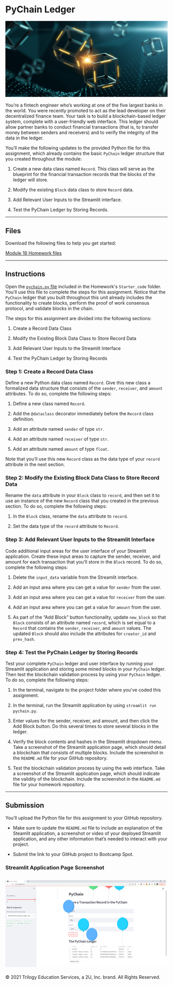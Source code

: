 # PyChain Ledger

![alt=""](Images/application-image.png)

You’re a fintech engineer who’s working at one of the five largest banks in the world. You were recently promoted to act as the lead developer on their decentralized finance team. Your task is to build a blockchain-based ledger system, complete with a user-friendly web interface. This ledger should allow partner banks to conduct financial transactions (that is, to transfer money between senders and receivers) and to verify the integrity of the data in the ledger.

You’ll make the following updates to the provided Python file for this assignment, which already contains the basic `PyChain` ledger structure that you created throughout the module:

1. Create a new data class named `Record`. This class will serve as the blueprint for the financial transaction records that the blocks of the ledger will store.

2. Modify the existing `Block` data class to store `Record` data.

3. Add Relevant User Inputs to the Streamlit interface.

4. Test the PyChain Ledger by Storing Records.

---
## Files

Download the following files to help you get started:

[Module 18 Homework files](Starter_Code/pychain.py)

---

## Instructions

Open the [`pychain.py` file](Starter_Code/pychain.py) included in the Homework's `Starter_code` folder. You’ll use this file to complete the steps for this assignment. Notice that the `PyChain` ledger that you built throughout this unit already includes the functionality to create blocks, perform the proof of work consensus protocol, and validate blocks in the chain.

The steps for this assignment are divided into the following sections:

1. Create a Record Data Class

2. Modify the Existing Block Data Class to Store Record Data

3. Add Relevant User Inputs to the Streamlit Interface

4. Test the PyChain Ledger by Storing Records

### Step 1: Create a Record Data Class

Define a new Python data class named `Record`. Give this new class a formalized data structure that consists of the `sender`, `receiver`, and `amount` attributes. To do so, complete the following steps:

1. Define a new class named `Record`.

2. Add the `@dataclass` decorator immediately before the `Record` class definition.

3. Add an attribute named `sender` of type `str`.

4. Add an attribute named `receiver` of type `str`.

5. Add an attribute named `amount` of type `float`.

Note that you’ll use this new `Record` class as the data type of your `record` attribute in the next section.

### Step 2: Modify the Existing Block Data Class to Store Record Data

Rename the `data` attribute in your `Block` class to `record`, and then set it to use an instance of the new `Record` class that you created in the previous section. To do so, complete the following steps:

1. In the `Block` class, rename the `data` attribute to `record`.

2. Set the data type of the `record` attribute to `Record`.

### Step 3: Add Relevant User Inputs to the Streamlit Interface

Code additional input areas for the user interface of your Streamlit application. Create these input areas to capture the sender, receiver, and amount for each transaction that you’ll store in the `Block` record. To do so, complete the following steps:

1. Delete the `input_data` variable from the Streamlit interface.

2. Add an input area where you can get a value for `sender` from the user.

3. Add an input area where you can get a value for `receiver` from the user.

4. Add an input area where you can get a value for `amount` from the user.

5. As part of the “Add Block” button functionality, update `new_block` so that `Block` consists of an attribute named `record`, which is set equal to a `Record` that contains the `sender`, `receiver`, and `amount` values. The updated `Block` should also include the attributes for `creator_id` and `prev_hash`.

### Step 4: Test the PyChain Ledger by Storing Records

Test your complete `PyChain` ledger and user interface by running your Streamlit application and storing some mined blocks in your `PyChain` ledger. Then test the blockchain validation process by using your `PyChain` ledger. To do so, complete the following steps:

1. In the terminal, navigate to the project folder where you've coded this assignment.

2. In the terminal, run the Streamlit application by using `streamlit run pychain.py`.

3. Enter values for the sender, receiver, and amount, and then click the Add Block button. Do this several times to store several blocks in the ledger.

4. Verify the block contents and hashes in the Streamlit dropdown menu. Take a screenshot of the Streamlit application page, which should detail a blockchain that consists of multiple blocks. Include the screenshot in the `README.md` file for your GitHub repository.

5. Test the blockchain validation process by using the web interface. Take a screenshot of the Streamlit application page, which should indicate the validity of the blockchain. Include the screenshot in the `README.md` file for your homework repository.

---
## Submission

You’ll upload the Python file for this assignment to your GitHub repository.

* Make sure to update the `README.md` file to include an explanation of the Steamlit application, a screenshot or video of your deployed Streamlit application, and any other information that’s needed to interact with your project.

* Submit the link to your GitHub project to Bootcamp Spot.

### Streamlit Application Page Screenshot

![](images/Streamlit_Blocks.png)
---

© 2021 Trilogy Education Services, a 2U, Inc. brand. All Rights Reserved.
